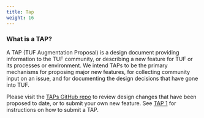 ```yaml
---
title: Tap 
weight: 16
---
```


### What is a TAP?

A TAP (TUF Augmentation Proposal) is a design document providing information to
the TUF community, or describing a new feature for TUF or its processes or
environment.  We intend TAPs to be the primary mechanisms for proposing major
new features, for collecting community input on an issue, and for documenting
the design decisions that have gone into TUF.

Please visit the [TAPs GitHub repo](https://github.com/theupdateframework/taps)
to review design changes that have been proposed to date, or to submit your own
new feature.  See [TAP
1](https://github.com/theupdateframework/taps/blob/master/tap1.md) for
instructions on how to submit a TAP.




